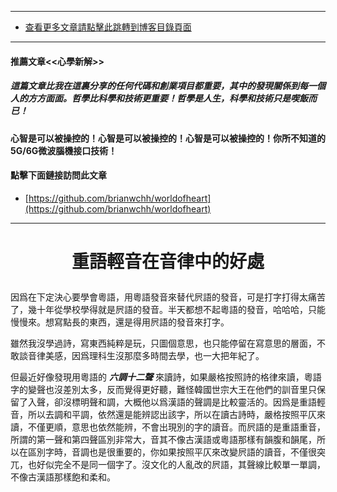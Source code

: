 ****
- [查看更多文章請點擊此跳轉到博客目錄頁面](../../tableOfContent.md) 

****

#### 推薦文章<<心學新解>>

##### *_這篇文章比我在這裏分享的任何代碼和創業項目都重要，其中的發現關係到每一個人的方方面面。哲學比科學和技術更重要！哲學是人生，科學和技術只是喫飯而已！_*

#### 心智是可以被操控的！心智是可以被操控的！心智是可以被操控的！你所不知道的5G/6G微波腦機接口技術！ 

#### 點擊下面鏈接訪問此文章
- [https://github.com/brianwchh/worldofheart](https://github.com/brianwchh/worldofheart)

****

# <p align="center"> 重語輕音在音律中的好處    </p>

因爲在下定決心要學會粵語，用粵語發音來替代屄語的發音，可是打字打得太痛苦了，幾十年從學校學得就是屄語的發音。半天都想不起粵語的發音，哈哈哈，只能慢慢來。想寫點長的東西，還是得用屄語的發音來打字。  

雖然我沒學過詩，寫東西純粹是玩，只圖個意思，也只能停留在寫意思的層面，不敢談音律美感，因爲理科生沒那麼多時間去學，也一大把年紀了。  

但最近好像發現用粵語的 **_六調十二聲_** 來讀詩，如果嚴格按照詩的格律來讀，粵語字的變聲也沒差別太多，反而覺得更好聽，難怪韓國世宗大王在他們的訓音里只保留了入聲，卻沒標明聲和調，大概他以爲漢語的聲調是比較靈活的。因爲是重語輕音，所以去調和平調，依然還是能辨認出該字，所以在讀古詩時，嚴格按照平仄來讀，不僅更順，意思也依然能辨，不會出現別的字的讀音。而屄語的是重語重音，所謂的第一聲和第四聲區別非常大，音其不像古漢語或粵語那樣有韻腹和韻尾，所以在區別字時，音調也是很重要的，你如果按照平仄來改變屄語的讀音，不僅很突兀，也好似完全不是同一個字了。沒文化的人亂改的屄語，其聲線比較單一單調，不像古漢語那樣飽和柔和。




